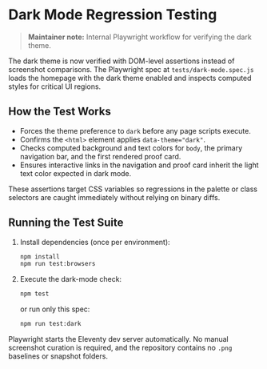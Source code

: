 # Dark Mode Regression Testing

> **Maintainer note:** Internal Playwright workflow for verifying the dark theme.

The dark theme is now verified with DOM-level assertions instead of screenshot comparisons. The Playwright spec at `tests/dark-mode.spec.js` loads the homepage with the dark theme enabled and inspects computed styles for critical UI regions.

## How the Test Works
- Forces the theme preference to `dark` before any page scripts execute.
- Confirms the `<html>` element applies `data-theme="dark"`.
- Checks computed background and text colors for `body`, the primary navigation bar, and the first rendered proof card.
- Ensures interactive links in the navigation and proof card inherit the light text color expected in dark mode.

These assertions target CSS variables so regressions in the palette or class selectors are caught immediately without relying on binary diffs.

## Running the Test Suite
1. Install dependencies (once per environment):
   ```bash
   npm install
   npm run test:browsers
   ```
2. Execute the dark-mode check:
   ```bash
   npm test
   ```
   or run only this spec:
   ```bash
   npm run test:dark
   ```

Playwright starts the Eleventy dev server automatically. No manual screenshot curation is required, and the repository contains no `.png` baselines or snapshot folders.
